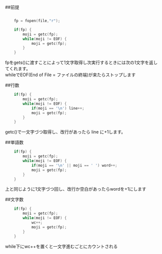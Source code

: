 ##前提

```main.c

	fp = fopen(file,"r");

	if(fp) {
		moji = getc(fp);
		while(moji != EOF) {
			moji = getc(fp);
		}
	}
```
fpをgets()に渡すことによって1文字取得し次実行するときには次の1文字を返してくれます。<br>
whileでEOF(End of File = ファイルの終端)が来たらストップします<br>



##行数

```line.c
	if(fp) {
		moji = getc(fp);
		while(moji != EOF) {
			if(moji == '\n') line++;
			moji = getc(fp);
		}
	}
```

getc()で一文字づつ取得し、改行があったら line に+1します。<br>

##単語数

```word.c
	if(fp) {
		moji = getc(fp);
		while(moji != EOF) {
			if(moji == '\n' || moji == ' ') word++;
			moji = getc(fp);
		}
	}
```

上と同じように1文字づつ回し、改行か空白があったらwordを+1にします

##文字数

```wc.c
	if(fp) {
		moji = getc(fp);
		while(moji != EOF) {
			wc++;
			moji = getc(fp);
		}
	}
```

while下にwc++を置くと一文字進むごとにカウントされる
